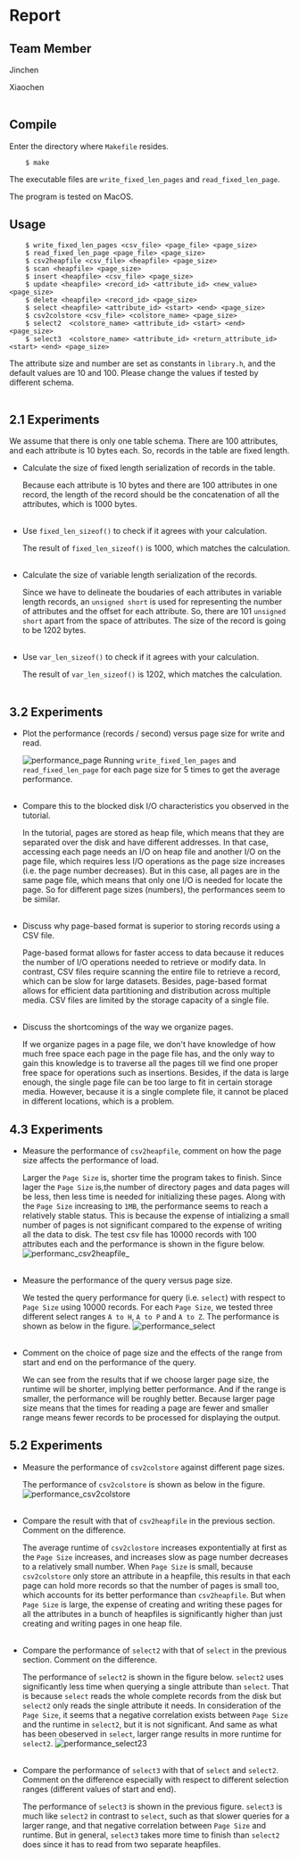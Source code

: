 # Report

## Team Member

Jinchen

Xiaochen
<br/><br>
## Compile
Enter the directory where `Makefile` resides.

        $ make
The executable files are `write_fixed_len_pages` and `read_fixed_len_page`.

The program is tested on MacOS.
## Usage

        $ write_fixed_len_pages <csv_file> <page_file> <page_size> 
        $ read_fixed_len_page <page_file> <page_size>
        $ csv2heapfile <csv_file> <heapfile> <page_size>
        $ scan <heapfile> <page_size>
        $ insert <heapfile> <csv_file> <page_size>
        $ update <heapfile> <record_id> <attribute_id> <new_value> <page_size>
        $ delete <heapfile> <record_id> <page_size>
        $ select <heapfile> <attribute_id> <start> <end> <page_size>
        $ csv2colstore <csv_file> <colstore_name> <page_size>
        $ select2  <colstore_name> <attribute_id> <start> <end> <page_size>
        $ select3  <colstore_name> <attribute_id> <return_attribute_id> <start> <end> <page_size>
The attribute size and number are set as constants in `library.h`, and the default values are 10 and 100. Please change the values if tested by different schema. 
<br/><br>

## 2.1 Experiments

We assume that there is only one table schema. There are 100 attributes, and each attribute is 10 bytes each. So, records in the table are fixed length.

* Calculate the size of fixed length serialization of records in the table.

    Because each attribute is 10 bytes and there are 100 attributes in one record, the length of the record should be the concatenation of all the attributes, which is 1000 bytes. 
    <br/><br>

* Use `fixed_len_sizeof()` to check if it agrees with your calculation.
    
    The result of `fixed_len_sizeof()` is 1000, which matches the calculation. 
    <br/><br>

* Calculate the size of variable length serialization of the records.

    Since we have to delineate the boudaries of each attributes in variable length records, an `unsigned short` is used for representing the number of attributes and the offset for each attribute. So, there are 101 `unsigned short` apart from the space of attributes. The size of the record is going to be 1202 bytes. 
    <br/><br>

* Use `var_len_sizeof()` to check if it agrees with your calculation.

    The result of `var_len_sizeof()` is 1202, which matches the calculation. 
    <br/><br>

## 3.2 Experiments

* Plot the performance (records / second) versus page size for write and read. 

    ![](./performance_page.png 'performance_page')
    Running `write_fixed_len_pages` and `read_fixed_len_page` for each page size for 5 times to get the average performance. 
    <br/><br>

* Compare this to the blocked disk I/O characteristics you observed in the tutorial.
    
    In the tutorial, pages are stored as heap file, which means that they are separated over the disk and have different addresses. In that case, accessing each page needs an I/O on heap file and another I/O on the page file, which requires less I/O operations as the page size increases (i.e. the page number decreases). But in this case, all pages are in the same page file, which means that only one I/O is needed for locate the page. So for different page sizes (numbers), the performances seem to be similar. 
      <br/><br>

* Discuss why page-based format is superior to storing records using a CSV file.

    Page-based format allows for faster access to data because it reduces the number of I/O operations needed to retrieve or modify data. In contrast, CSV files require scanning the entire file to retrieve a record, which can be slow for large datasets. Besides, page-based format allows for efficient data partitioning and distribution across multiple media. CSV files are limited by the storage capacity of a single file. 
      <br/><br>

* Discuss the shortcomings of the way we organize pages.
    
    If we organize pages in a page file, we don't have knowledge of how much free space each page in the page file has, and the only way to gain this knowledge is to traverse all the pages till we find one proper free space for operations such as insertions. Besides, if the data is large enough, the single page file can be too large to fit in certain storage media. However, because it is a single complete file, it cannot be placed in different locations, which is a problem. 

## 4.3 Experiments

* Measure the performance of `csv2heapfile`, comment on how the page size affects the performance of load.

    Larger the `Page Size` is, shorter time the program takes to finish. Since lager the `Page Size` is,the number of directory pages and data pages will be less, then less time is needed for initializing these pages. Along with the `Page Size` increasing to `1MB`, the performance seems to reach a relatively stable status. This is because the expense of intializing a small number of pages is not significant compared to the expense of writing all the data to disk. The test csv file has 10000 records with 100 attributes each and the performance is shown in the figure below.
    ![](./performance_csv2heapfile.png 'performanc_csv2heapfile_')
    <br/><br> 

* Measure the performance of the query versus page size.

    We tested the query performance for query (i.e. `select`) with respect to `Page Size` using 10000 records. For each `Page Size`, we tested three different select ranges `A to H`, `A to P` and `A to Z`. The performance is shown as below in the figure.
    ![](./performance_select.png 'performance_select')
    <br/><br>

* Comment on the choice of page size and the effects of the range from start and end on the performance of the query.
    
    We can see from the results that if we choose larger page size, the runtime will be shorter, implying better performance. And if the range is smaller, the performance will be roughly better. 
    Because larger page size means that the times for reading a page are fewer and smaller range means fewer records to be processed for displaying the output. 



## 5.2 Experiments

* Measure the performance of `csv2colstore` against different page sizes.

    The performance of `csv2colstore` is shown as below in the figure. 
    ![](./performance_csv2colstore.png 'performance_csv2colstore')
    <br/><br>

* Compare the result with that of `csv2heapfile` in the previous section. Comment on the difference.

    The average runtime of `csv2clostore` increases expontentially at first as the `Page Size` increases, and increases slow as page number decreases to a relatively small number. When `Page Size` is small, because `csv2colstore` only store an attribute in a heapfile, this results in that each page can hold more records so that the number of pages is small too, which accounts for its better performance than `csv2heapfile`. But when `Page Size` is large, the expense of creating and writing these pages for all the attributes in a bunch of heapfiles is significantly higher than just creating and writing pages in one heap file. 
    <br/><br>

* Compare the performance of `select2` with that of `select` in the previous section. Comment on the difference.

    The performance of `select2` is shown in the figure below. `select2` uses significantly less time when querying a single attribute than `select`. That is because `select` reads the whole complete records from the disk but `select2` only reads the single attribute it needs. In consideration of the `Page Size`, it seems that a negative correlation exists between `Page Size` and the runtime in `select2`, but it is not significant. And same as what has been obeserved in `select`, larger range results in more runtime for `select2`. 
    ![](./performance_select23.png 'performance_select23')
    <br/><br>

* Compare the performance of `select3` with that of `select` and `select2`. Comment on the difference especially with respect to different selection ranges (different values of start and end).

    The performance of `select3` is shown in the previous figure. `select3` is much like `select2` in contrast to `select`, such as that slower queries for a larger range, and that negative correlation between `Page Size` and runtime. But in general, `select3` takes more time to finish than `select2` does since it has to read from two separate heapfiles. 
